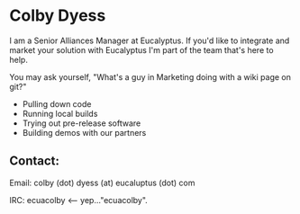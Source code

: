 # Colby Dyess
I am a Senior Alliances Manager at Eucalyptus. If you'd like to integrate and market your solution with Eucalyptus I'm part of the team that's here to help.  

You may ask yourself, "What's a guy in Marketing doing with a wiki page on git?" 

* Pulling down code
* Running local builds
* Trying out pre-release software
* Building demos with our partners

## Contact:

Email: colby (dot) dyess (at) eucaluptus (dot) com

IRC: ecuacolby  <-- yep..."ecuacolby".